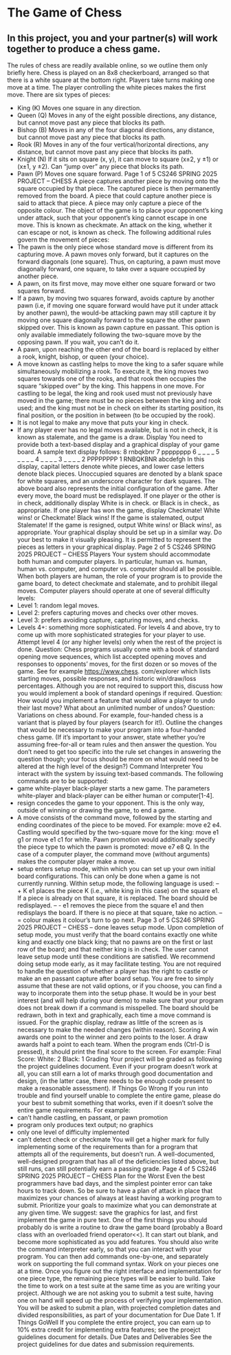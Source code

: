 # The Game of Chess
## In this project, you and your partner(s) will work together to produce a chess game.
The rules of chess are readily available online, so we outline them only briefly here.
Chess is played on an 8x8 checkerboard, arranged so that there is a white square at the bottom right. Players take turns
making one move at a time. The player controlling the white pieces makes the first move.
There are six types of pieces:
* King (K) Moves one square in any direction.
* Queen (Q) Moves in any of the eight possible directions, any distance, but cannot move past any piece that blocks its
path.
* Bishop (B) Moves in any of the four diagonal directions, any distance, but cannot move past any piece that blocks its
path.
* Rook (R) Moves in any of the four vertical/horizontal directions, any distance, but cannot move past any piece that
blocks its path.
* Knight (N) If it sits on square (x, y), it can move to square (x±2, y ±1) or (x±1, y ±2). Can “jump over” any piece
that blocks its path.
* Pawn (P) Moves one square forward.
Page 1 of 5
CS246 SPRING 2025 PROJECT – CHESS
A piece captures another piece by moving onto the square occupied by that piece. The captured piece is then permanently
removed from the board. A piece that could capture another piece is said to attack that piece. A piece may only capture a
piece of the opposite colour.
The object of the game is to place your opponent’s king under attack, such that your opponent’s king cannot escape in one
move. This is known as checkmate. An attack on the king, whether it can escape or not, is known as check.
The following additional rules govern the movement of pieces:
* The pawn is the only piece whose standard move is different from its capturing move. A pawn moves only forward,
but it captures on the forward diagonals (one square). Thus, on capturing, a pawn must move diagonally forward, one
square, to take over a square occupied by another piece.
* A pawn, on its first move, may move either one square forward or two squares forward.
* If a pawn, by moving two squares forward, avoids capture by another pawn (i.e, if moving one square forward would
have put it under attack by another pawn), the would-be attacking pawn may still capture it by moving one square
diagonally forward to the square the other pawn skipped over. This is known as pawn capture en passant. This option
is only available immediately following the two-square move by the opposing pawn. If you wait, you can’t do it.
* A pawn, upon reaching the other end of the board is replaced by either a rook, knight, bishop, or queen (your choice).
* A move known as castling helps to move the king to a safer square while simultaneously mobilizing a rook. To execute
it, the king moves two squares towards one of the rooks, and that rook then occupies the square “skipped over” by the
king. This happens in one move. For castling to be legal, the king and rook used must not previously have moved in the
game; there must be no pieces between the king and rook used; and the king must not be in check on either its starting
position, its final position, or the position in between (to be occupied by the rook).
* It is not legal to make any move that puts your king in check.
* If any player ever has no legal moves available, but is not in check, it is known as stalemate, and the game is a draw.
Display
You need to provide both a text-based display and a graphical display of your game board. A sample text display follows:
8 rnbqkbnr
7 pppppppp
6 _ _ _ _
5 _ _ _ _
4 _ _ _ _
3 _ _ _ _
2 PPPPPPPP
1 RNBQKBNR
abcdefgh
In this display, capital letters denote white pieces, and lower case letters denote black pieces. Unoccupied squares are denoted
by a blank space for white squares, and an underscore character for dark squares. The above board also represents the initial
configuration of the game.
After every move, the board must be redisplayed. If one player or the other is in check, additionally display White is in check.
or Black is in check., as appropriate. If one player has won the game, display Checkmate! White wins! or
Checkmate! Black wins! If the game is stalemated, output Stalemate! If the game is resigned, output White wins!
or Black wins!, as appropriate.
Your graphical display should be set up in a similar way. Do your best to make it visually pleasing. It is permitted to
represent the pieces as letters in your graphical display.
Page 2 of 5
CS246 SPRING 2025 PROJECT – CHESS
Players
Your system should accommodate both human and computer players. In particular, human vs. human, human vs. computer,
and computer vs. computer should all be possible. When both players are human, the role of your program is to provide the
game board, to detect checkmate and stalemate, and to prohibit illegal moves. Computer players should operate at one of
several difficulty levels:
* Level 1: random legal moves.
* Level 2: prefers capturing moves and checks over other moves.
* Level 3: prefers avoiding capture, capturing moves, and checks.
* Levels 4+: something more sophisticated.
For levels 4 and above, try to come up with more sophisticated strategies for your player to use. Attempt level 4 (or any higher
levels) only when the rest of the project is done.
Question: Chess programs usually come with a book of standard opening move sequences, which list accepted opening moves
and responses to opponents’ moves, for the first dozen or so moves of the game. See for example https://www.chess.
com/explorer which lists starting moves, possible responses, and historic win/draw/loss percentages. Although you are
not required to support this, discuss how you would implement a book of standard openings if required.
Question: How would you implement a feature that would allow a player to undo their last move? What about an unlimited
number of undos?
Question: Variations on chess abound. For example, four-handed chess is a variant that is played by four players (search for
it!). Outline the changes that would be necessary to make your program into a four-handed chess game. (If it’s important to
your answer, state whether you’re assuming free-for-all or team rules and then answer the question. You don’t need to get
too specific into the rule set changes in answering the question though; your focus should be more on what would need to be
altered at the high level of the design?)
Command Interpreter
You interact with the system by issuing text-based commands. The following commands are to be supported:
* game white-player black-player starts a new game. The parameters white-player and black-player
can be either human or computer[1-4].
* resign concedes the game to your opponent. This is the only way, outside of winning or drawing the game, to end a
game.
* A move consists of the command move, followed by the starting and ending coordinates of the piece to be moved. For
example: move e2 e4. Castling would specified by the two-square move for the king: move e1 g1 or move e1
c1 for white. Pawn promotion would additionally specify the piece type to which the pawn is promoted: move e7
e8 Q. In the case of a computer player, the command move (without arguments) makes the computer player make a
move.
* setup enters setup mode, within which you can set up your own initial board configurations. This can only be done
when a game is not currently running. Within setup mode, the following language is used:
– + K e1 places the piece K (i.e., white king in this case) on the square e1. If a piece is already on that square, it
is replaced. The board should be redisplayed.
– - e1 removes the piece from the square e1 and then redisplays the board. If there is no piece at that square, take
no action.
– = colour makes it colour’s turn to go next.
Page 3 of 5
CS246 SPRING 2025 PROJECT – CHESS
– done leaves setup mode.
Upon completion of setup mode, you must verify that the board contains exactly one white king and exactly one black
king; that no pawns are on the first or last row of the board; and that neither king is in check. The user cannot leave
setup mode until these conditions are satisfied. We recommend doing setup mode early, as it may facilitate testing.
You are not required to handle the question of whether a player has the right to castle or make an en passant capture
after board setup. You are free to simply assume that these are not valid options, or if you choose, you can find a way to
incorporate them into the setup phase.
It would be in your best interest (and will help during your demo) to make sure that your program does not break down if
a command is misspelled.
The board should be redrawn, both in text and graphically, each time a move command is issued. For the graphic display,
redraw as little of the screen as is necessary to make the needed changes (within reason).
Scoring
A win awards one point to the winner and zero points to the loser. A draw awards half a point to each team. When the program
ends (Ctrl-D is pressed), it should print the final score to the screen. For example:
Final Score:
White: 2
Black: 1
Grading
Your project will be graded as following the project guidelines document. Even if your program doesn’t work at all, you can
still earn a lot of marks through good documentation and design, (in the latter case, there needs to be enough code present to
make a reasonable assessment).
If Things Go Wrong
If you run into trouble and find yourself unable to complete the entire game, please do your best to submit something that
works, even if it doesn’t solve the entire game requirements. For example:
* can’t handle castling, en passant, or pawn promotion
* program only produces text output; no graphics
* only one level of difficulty implemented
* can’t detect check or checkmate
You will get a higher mark for fully implementing some of the requirements than for a program that attempts all of the
requirements, but doesn’t run.
A well-documented, well-designed program that has all of the deficiencies listed above, but still runs, can still potentially
earn a passing grade.
Page 4 of 5
CS246 SPRING 2025 PROJECT – CHESS
Plan for the Worst
Even the best programmers have bad days, and the simplest pointer error can take hours to track down. So be sure to have a
plan of attack in place that maximizes your chances of always at least having a working program to submit. Prioritize your
goals to maximize what you can demonstrate at any given time. We suggest: save the graphics for last, and first implement the
game in pure text. One of the first things you should probably do is write a routine to draw the game board (probably a Board
class with an overloaded friend operator<<). It can start out blank, and become more sophisticated as you add features.
You should also write the command interpreter early, so that you can interact with your program. You can then add commands
one-by-one, and separately work on supporting the full command syntax. Work on your pieces one at a time. Once you figure
out the right interface and implementation for one piece type, the remaining piece types will be easier to build. Take the time
to work on a test suite at the same time as you are writing your project. Although we are not asking you to submit a test suite,
having one on hand will speed up the process of verifying your implementation.
You will be asked to submit a plan, with projected completion dates and divided responsibilities, as part of your documentation
for Due Date 1.
If Things GoWell
If you complete the entire project, you can earn up to 10% extra credit for implementing extra features; see the proejct
guidelines document for details.
Due Dates and Deliverables
See the project guidelines for due dates and submission requirements.
